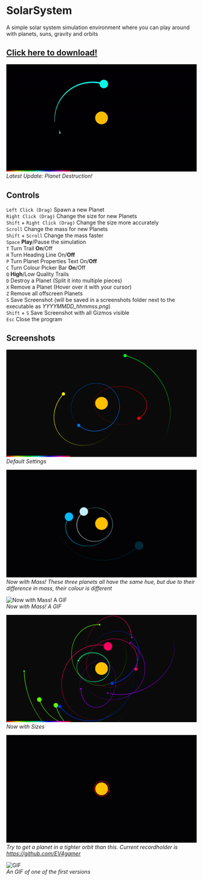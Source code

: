 # SolarSystem
A simple solar system simulation environment where you can play around with planets, suns, gravity and orbits

## [Click here to download!](../../releases/latest)

![GIF](/.github/images/pc_anim3-destruction.gif "GIF")
*Latest Update: Planet Destruction!*

## Controls
`Left Click (Drag)` Spawn a new Planet\
`Right Click (Drag)` Change the size for new Planets\
`Shift` + `Right Click (Drag)` Change the size more accurately\
`Scroll` Change the mass for new Planets\
`Shift` + `Scroll` Change the mass faster\
`Space` **Play**/Pause the simulation\
`T` Turn Trail **On**/Off\
`H` Turn Heading Line On/**Off**\
`P` Turn Planet Properties Text On/**Off**\
`C` Turn Colour Picker Bar **On**/Off\
`Q` **High**/Low Quality Trails\
`D` Destroy a Planet (Split it into multiple pieces)\
`X` Remove a Planet (Hover over it with your cursor)\
`Z` Remove all offscreen Planets\
`S` Save Screenshot (will be saved in a screenshots folder next to the executable as *YYYYMMDD_hhmmss.png*)\
`Shift` + `S` Save Screenshot with all Gizmos visible\
`Esc` Close the program

## Screenshots
![Default Settings](/.github/images/pc_def.png "Default Settings")\
*Default Settings*


![Now with Mass! A screenshot](/.github/images/pc_samehue.png "Now with Mass! A screenshot")\
*Now with Mass! These three planets all have the same hue, but due to their difference in mass, their colour is different*


![Now with Mass! A GIF](/.github/images/pc_anim2-mass.gif "Now with Mass! A GIF")\
*Now with Mass! A GIF*


![Now with Sizes!](/.github/images/pc_newsize.png "Now with Sizes")\
*Now with Sizes*


![Challenge!](/.github/images/pc_challenge.png "Challenge")\
*Try to get a planet in a tighter orbit than this. Current recordholder is https://github.com/EV4gamer*


![GIF](/.github/images/pc_anim1-classic.gif "GIF")\
*An GIF of one of the first versions*
